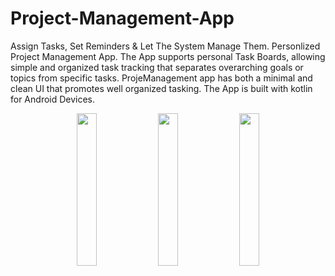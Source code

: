 # Project-Management-App
Assign Tasks, Set Reminders &amp; Let The System Manage Them. Personlized Project Management App.
The App supports personal Task Boards, allowing simple and organized task tracking that separates overarching goals or topics from specific tasks. ProjeManagement app has both a minimal and clean UI that promotes well organized tasking.
The App is built with kotlin for Android Devices.
 
<p align="center">
  <img src="https://user-images.githubusercontent.com/93969890/158030215-ea4f4c3c-3650-41c9-a1f2-374e781cf1a9.png" width="25%">
 <img src="https://user-images.githubusercontent.com/93969890/158030399-ff123159-568d-4186-885d-80ccaf10051f.png" width="25%">
  <img src="https://user-images.githubusercontent.com/93969890/158030432-000b59b8-9f92-40cb-aff9-70592992c82c.png" width="25%">
</p>
